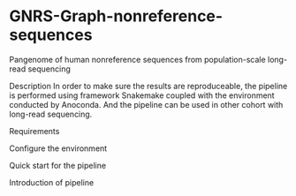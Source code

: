# GNRS-Graph-nonreference-sequences
Pangenome of human nonreference sequences from population-scale long-read sequencing   

Description 
In order to make sure the results are reproduceable, the pipeline is performed using framework Snakemake coupled with the environment conducted by Anoconda. And the pipeline can be used in other cohort with long-read sequencing.


Requirements


Configure the environment


Quick start for the pipeline


Introduction of pipeline

